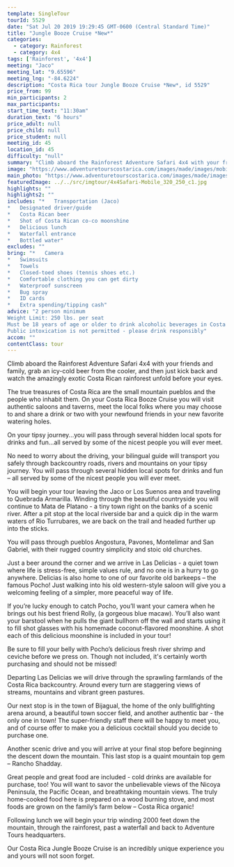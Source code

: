 ```yaml
---
template: SingleTour
tourId: 5529
date: "Sat Jul 20 2019 19:29:45 GMT-0600 (Central Standard Time)"
title: "Jungle Booze Cruise *New*"
categories:
  - category: Rainforest
  - category: 4x4
tags: ['Rainforest', '4x4']
meeting: "Jaco"
meeting_lat: "9.65596"
meeting_lng: "-84.6224"
description: "Costa Rica tour Jungle Booze Cruise *New*, id 5529"
price_from: 99
min_participants: 2
max_participants:
start_time_text: "11:30am"
duration_text: "6 hours"
price_adult: null
price_child: null
price_student: null
meeting_id: 45
location_id: 45
difficulty: "null"
summary: "Climb aboard the Rainforest Adventure Safari 4x4 with your friends and family, grab an icy-cold beer from the cooler, and…"
image: "https://www.adventuretourscostarica.com/images/made/images/mobile/4x4Safari-Mobile_320_250_c1.jpg"
main_photo: "https://www.adventuretourscostarica.com/images/made/images/mobile/4x4Safari-Mobile_320_250_c1.jpg"
featuredImage: ../../src/imgtour/4x4Safari-Mobile_320_250_c1.jpg
highlights: ""
highlights2: ""
includes: "*   Transportation (Jaco)
*   Designated driver/guide
*   Costa Rican beer
*   Shot of Costa Rican co-co moonshine
*   Delicious lunch
*   Waterfall entrance
*   Bottled water"
excludes: ""
bring: "*   Camera
*   Swimsuits
*   Towels
*   Closed-toed shoes (tennis shoes etc.)
*   Comfortable clothing you can get dirty
*   Waterproof sunscreen
*   Bug spray
*   ID cards
*   Extra spending/tipping cash"
advice: "2 person minimum
Weight Limit: 250 lbs. per seat
Must be 18 years of age or older to drink alcoholic beverages in Costa Rica
Public intoxication is not permitted - please drink responsibly"
accom: ""
contentClass: tour
---
```

Climb aboard the Rainforest Adventure Safari 4x4 with your friends and family, grab an icy-cold beer from the cooler, and then just kick back and watch the amazingly exotic Costa Rican rainforest unfold before your eyes.

The true treasures of Costa Rica are the small mountain pueblos and the people who inhabit them. On your Costa Rica Booze Cruise you will visit authentic saloons and taverns, meet the local folks where you may choose to and share a drink or two with your newfound friends in your new favorite watering holes.

On your tipsy journey...you will pass through several hidden local spots for drinks and fun...all served by some of the nicest people you will ever meet.

No need to worry about the driving, your bilingual guide will transport you safely through backcountry roads, rivers and mountains on your tipsy journey. You will pass through several hidden local spots for drinks and fun – all served by some of the nicest people you will ever meet.

You will begin your tour leaving the Jaco or Los Suenos area and traveling to Quebrada Armarilla. Winding through the beautiful countryside you will continue to Mata de Platano - a tiny town right on the banks of a scenic river. After a pit stop at the local riverside bar and a quick dip in the warm waters of Rio Turrubares, we are back on the trail and headed further up into the sticks.

You will pass through pueblos Angostura, Pavones, Montelimar and San Gabriel, with their rugged country simplicity and stoic old churches.

Just a beer around the corner and we arrive in Las Delicias - a quiet town where life is stress-free, simple values rule, and no one is in a hurry to go anywhere. Delicias is also home to one of our favorite old barkeeps – the famous Pocho! Just walking into his old western-style saloon will give you a welcoming feeling of a simpler, more peaceful way of life.

If you’re lucky enough to catch Pocho, you’ll want your camera when he brings out his best friend Rolly, (a gorgeous blue macaw). You’ll also want your barstool when he pulls the giant bullhorn off the wall and starts using it to fill shot glasses with his homemade coconut-flavored moonshine. A shot each of this delicious moonshine is included in your tour!

Be sure to fill your belly with Pocho’s delicious fresh river shrimp and ceviche before we press on. Though not included, it's certainly worth purchasing and should not be missed!

Departing Las Delicias we will drive through the sprawling farmlands of the Costa Rica backcountry. Around every turn are staggering views of streams, mountains and vibrant green pastures.

Our next stop is in the town of Bijagual, the home of the only bullfighting arena around, a beautiful town soccer field, and another authentic bar - the only one in town! The super-friendly staff there will be happy to meet you, and of course offer to make you a delicious cocktail should you decide to purchase one.

Another scenic drive and you will arrive at your final stop before beginning the descent down the mountain. This last stop is a quaint mountain top gem – Rancho Shadday.

Great people and great food are included - cold drinks are available for purchase, too! You will want to savor the unbelievable views of the Nicoya Peninsula, the Pacific Ocean, and breathtaking mountain views. The truly home-cooked food here is prepared on a wood burning stove, and most foods are grown on the family’s farm below – Costa Rica organic!

Following lunch we will begin your trip winding 2000 feet down the mountain, through the rainforest, past a waterfall and back to Adventure Tours headquarters.

Our Costa Rica Jungle Booze Cruise is an incredibly unique experience you and yours will not soon forget.